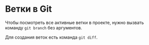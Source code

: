 # Ветки в Git


Чтобы посмотреть все активные ветки в проекте, нужно вызвать команду `git branch` без аргументов.

Для создания веток есть команда `git diff`.
